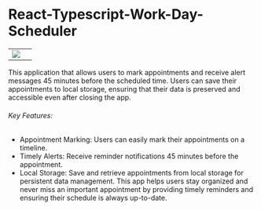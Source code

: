 # React-Typescript-Work-Day-Scheduler

<table>
  <tr>
    <td><img src="https://github.com/user-attachments/assets/59140999-632a-4270-8772-1819269f8fe8"><td>
  </tr>
</table>

This application that allows users to mark appointments and receive alert messages 45 minutes before the scheduled time. Users can save their appointments to local storage, ensuring that their data is preserved and accessible even after closing the app.

###### Key Features:

- Appointment Marking: Users can easily mark their appointments on a timeline.
- Timely Alerts: Receive reminder notifications 45 minutes before the appointment.
- Local Storage: Save and retrieve appointments from local storage for persistent data management.
This app helps users stay organized and never miss an important appointment by providing timely reminders and ensuring their schedule is always up-to-date.